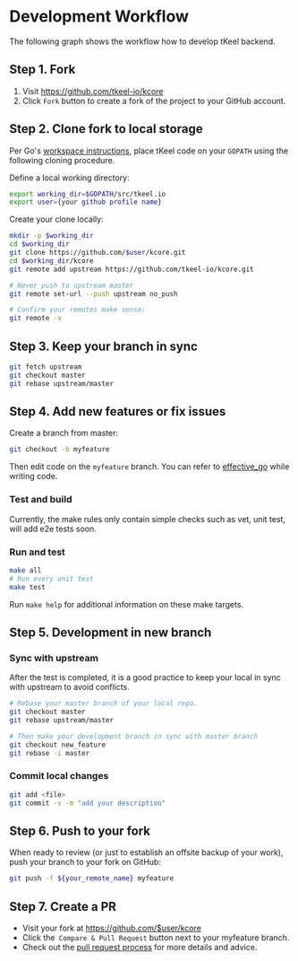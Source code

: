 # Development Workflow

The following graph shows the workflow how to develop tKeel backend.

## Step 1. Fork

1. Visit https://github.com/tkeel-io/kcore
2. Click `Fork` button to create a fork of the project to your GitHub account.

## Step 2. Clone fork to local storage

Per Go's [workspace instructions](https://golang.org/doc/code.html#Workspaces), place tKeel code on your `GOPATH` using the following cloning procedure.

Define a local working directory:

```bash
export working_dir=$GOPATH/src/tkeel.io
export user={your github profile name}
```

Create your clone locally:

```bash
mkdir -p $working_dir
cd $working_dir
git clone https://github.com/$user/kcore.git
cd $working_dir/kcore
git remote add upstream https://github.com/tkeel-io/kcore.git

# Never push to upstream master
git remote set-url --push upstream no_push

# Confirm your remotes make sense:
git remote -v
```

## Step 3. Keep your branch in sync

```bash
git fetch upstream
git checkout master
git rebase upstream/master
```

## Step 4. Add new features or fix issues

Create a branch from master:

```bash
git checkout -b myfeature
```

Then edit code on the `myfeature` branch. You can refer to [effective_go](https://golang.org/doc/effective_go.html) while writing code.

### Test and build

Currently, the make rules only contain simple checks such as vet, unit test, will add e2e tests soon.

### Run and test

```bash
make all
# Run every unit test
make test
```

Run `make help` for additional information on these make targets.

## Step 5. Development in new branch

### Sync with upstream

After the test is completed, it is a good practice to keep your local in sync with upstream to avoid conflicts.

```bash
# Rebase your master branch of your local repo.
git checkout master
git rebase upstream/master

# Then make your development branch in sync with master branch
git checkout new_feature
git rebase -i master
```

### Commit local changes

```bash
git add <file>
git commit -s -m "add your description"
```

## Step 6. Push to your fork

When ready to review (or just to establish an offsite backup of your work), push your branch to your fork on GitHub:

```bash
git push -f ${your_remote_name} myfeature
```

## Step 7. Create a PR

- Visit your fork at https://github.com/$user/kcore
- Click the` Compare & Pull Request` button next to your myfeature branch.
- Check out the [pull request process](pull-request.md) for more details and advice.
